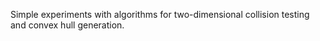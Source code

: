 Simple experiments with algorithms for two-dimensional collision testing and convex hull generation.